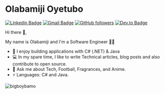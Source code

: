 # Olabamiji Oyetubo
[![Linkedin Badge](https://img.shields.io/badge/-olabamijioyetubo-blue?style=flat-square&logo=Linkedin&logoColor=white&link=https://www.linkedin.com/in/olabamiji-o-9a5538162/)](https://www.linkedin.com/in/olabamiji-o-9a5538162/) 
[![Gmail Badge](https://img.shields.io/badge/-oyetubobamiji@gmail.com-c14438?style=flat-square&logo=Gmail&logoColor=white&link=mailto:oyetubobamiji@gmail.com)](mailto:oyetubobamiji@gmail.com)
[![GitHub followers](https://img.shields.io/github/followers/bigboybamo?label=Follow&style=social)](https://github.com/bigboybamo/?tab=follow)
[![Dev.to Badge](https://img.shields.io/badge/dev.to-0A0A0A?style=for-the-badge&logo=devdotto&logoColor=white)](https://dev.to/bigboybamo)

 Hi there 👋, 
 <p>
My name is Olabamiji and I'm a Software Engineer 👨‍💻
</p>
<ul>
 <li> 🚀 I enjoy building applications with C# (.NET) & Java </li>
 <li> 💻 In my spare time, I like to write Technical articles, blog posts and also contribute to open source. </li>
 <li> 💬 Ask me about Tech, Football, Fragrances, and Anime.</li>
 <li> ⚡ Languages: C# and Java. </li>
</ul>

<p><img align="left" src="https://github-readme-stats.vercel.app/api/top-langs?username=bigboybamo&show_icons=true&theme=tokyonight&locale=en&layout=compact" alt="bigboybamo" /></p>

